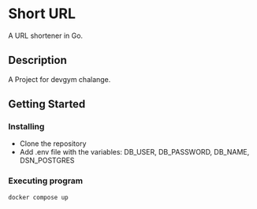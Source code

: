 # Short URL

A URL shortener in Go.

## Description

A Project for devgym chalange.

## Getting Started

### Installing

* Clone the repository
* Add .env file with the variables: DB_USER, DB_PASSWORD, DB_NAME, DSN_POSTGRES

### Executing program
```
docker compose up
```